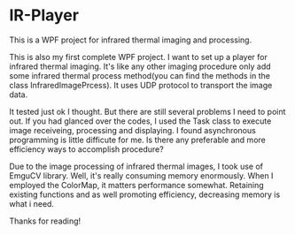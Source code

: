 # IR-Player

  This is a WPF project for infrared thermal imaging and processing.

  This is also my first complete WPF project. I want to set up a player for infrared thermal imaging. It's like any other imaging procedure only add some infrared thermal process method(you can find the methods in the class InfraredImagePrcess). It uses UDP protocol to transport the image data. 

  It tested just ok I thought. But there are still several problems I need to point out. If you had glanced over the codes, I used the Task class to execute image receiveing, processing and displaying. I found asynchronous programming is little difficute for me. Is there any preferable and more efficiency ways to accomplish procedure? 

  Due to the image processing of infrared thermal images, I took use of EmguCV library. Well, it's really consuming memory enormously. When I employed the ColorMap, it matters performance somewhat. Retaining existing functions and as well promoting efficiency, decreasing memory is what i need.

  Thanks for reading!
